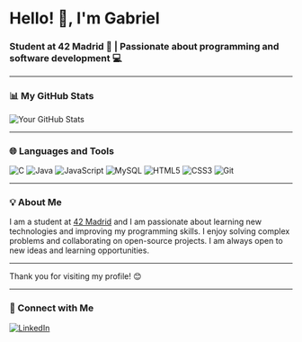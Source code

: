 # Hello! 👋, I'm Gabriel

### Student at 42 Madrid 🚀 | Passionate about programming and software development 💻

---

### 📊 My GitHub Stats

![Your GitHub Stats](https://github-readme-stats.vercel.app/api?username=ByteGab&show_icons=true&theme=radical&hide_border=true&count_private=true)

---

### 🌐 Languages and Tools

![C](https://img.shields.io/badge/C-%2300599C.svg?style=for-the-badge&logo=c&logoColor=white)
![Java](https://img.shields.io/badge/Java-%23ED8B00.svg?style=for-the-badge&logo=openjdk&logoColor=white)
![JavaScript](https://img.shields.io/badge/JavaScript-%23323330.svg?style=for-the-badge&logo=javascript&logoColor=%23F7DF1E)
![MySQL](https://img.shields.io/badge/MySQL-%2300f.svg?style=for-the-badge&logo=mysql&logoColor=white)
![HTML5](https://img.shields.io/badge/HTML5-%23E34F26.svg?style=for-the-badge&logo=html5&logoColor=white)
![CSS3](https://img.shields.io/badge/CSS3-%231572B6.svg?style=for-the-badge&logo=css3&logoColor=white)
![Git](https://img.shields.io/badge/Git-F05032?style=for-the-badge&logo=git&logoColor=white)

---

### 💡 About Me

I am a student at [42 Madrid](https://www.42madrid.com/) and I am passionate about learning new technologies and improving my programming skills. I enjoy solving complex problems and collaborating on open-source projects. I am always open to new ideas and learning opportunities.

---

Thank you for visiting my profile! 😊

---

### 🔗 Connect with Me

[![LinkedIn](https://img.shields.io/badge/LinkedIn-%230077B5.svg?style=for-the-badge&logo=linkedin&logoColor=white)](https://www.linkedin.com/in/gabrielfreiresimón/)
